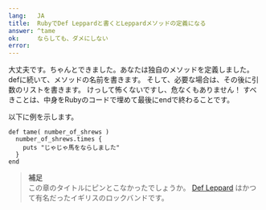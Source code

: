 ```yaml
---
lang:   JA
title:  RubyでDef Leppardと書くとLeppardメソッドの定義になる
answer: ^tame
ok:     ならしても、ダメにしない
error:  
---
```


大丈夫です。ちゃんとできました。あなたは独自のメソッドを定義しました。
defに続いて、メソッドの名前を書きます。
そして、必要な場合は、その後に引数のリストを書きます。
けっして怖くないですし、危なくもありません！
すべきことは、中身をRubyのコードで埋めて最後にendで終わることです。

以下に例を示します。
    
    def tame( number_of_shrews )
      number_of_shrews.times {
        puts "じゃじゃ馬をならしました"
      }
    end
    
> __補足__  
> この章のタイトルにピンとこなかったでしょうか。
> <a href="https://ja.wikipedia.org/wiki/デフ・レパード" target="_blank">Def Leppard</a>
> はかつて有名だったイギリスのロックバンドです。
